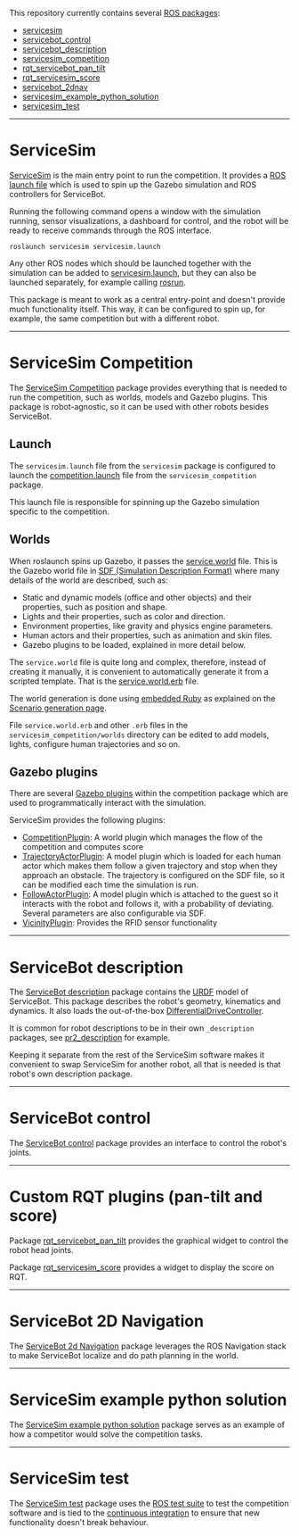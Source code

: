 This repository currently contains several [ROS packages](http://wiki.ros.org/Packages):

* [servicesim](https://bitbucket.org/osrf/servicesim/src/default/servicesim)
* [servicebot_control](https://bitbucket.org/osrf/servicesim/src/default/servicebot_control)
* [servicebot_description](https://bitbucket.org/osrf/servicesim/src/default/servicebot_description)
* [servicesim_competition](https://bitbucket.org/osrf/servicesim/src/default/servicesim_competition)
* [rqt_servicebot_pan_tilt](https://bitbucket.org/osrf/servicesim/src/default/servicesim_rqt_plugins/rqt_servicebot_pan_tilt)
* [rqt_servicesim_score](https://bitbucket.org/osrf/servicesim/src/default/servicesim_rqt_plugins/rqt_servicesim_score)
* [servicebot_2dnav](https://bitbucket.org/osrf/servicesim/src/default/competitor_example_solution/servicebot_2dnav)
* [servicesim_example_python_solution](https://bitbucket.org/osrf/servicesim/src/default/competitor_example_solution/competitor_example_solution)
* [servicesim_test](https://bitbucket.org/osrf/servicesim/src/default/servicesim_test)

***
# ServiceSim

[ServiceSim](https://bitbucket.org/osrf/servicesim/src/default/servicesim)
is the main entry point to run the competition. It provides a
[ROS launch file](http://wiki.ros.org/roslaunch) which is used to spin up the
Gazebo simulation and ROS controllers for ServiceBot.

Running the following command opens a window with the simulation running, sensor visualizations, a dashboard for control, and the robot will be ready to receive commands through the ROS interface.

~~~
roslaunch servicesim servicesim.launch
~~~

Any other ROS nodes which should be launched together with the simulation can
be added to [servicesim.launch](https://bitbucket.org/osrf/servicesim/src/default/servicesim/launch/servicesim.launch),
but they can also be launched separately, for example calling
[rosrun](http://wiki.ros.org/rosbash#rosrun).

This package is meant to work as a central entry-point and doesn't provide much
functionality itself. This way, it can be configured to spin up, for example,
the same competition but with a different robot.

***
# ServiceSim Competition

The [ServiceSim Competition](https://bitbucket.org/osrf/servicesim/src/default/servicesim_competition)
package provides everything that is needed to run the competition, such as
worlds, models and Gazebo plugins. This package is robot-agnostic, so
it can be used with other robots besides ServiceBot.

## Launch

The `servicesim.launch` file from the `servicesim` package is configured to
launch the
[competition.launch](https://bitbucket.org/osrf/servicesim/src/default/servicesim_competition/launch/competition.launch)
file from the `servicesim_competition` package.

This launch file is responsible for spinning up the Gazebo simulation specific
to the competition.

## Worlds

When roslaunch spins up Gazebo, it passes the
[service.world](https://bitbucket.org/osrf/servicesim/src/default/servicesim_competition/worlds/service.world)
file. This is the Gazebo world file in [SDF (Simulation Description Format)](http://sdformat.org/spec)
where many details of the world are described, such as:

* Static and dynamic models (office and other objects) and their properties,
  such as position and shape.
* Lights and their properties, such as color and direction.
* Environment properties, like gravity and physics engine parameters.
* Human actors and their properties, such as animation and skin files.
* Gazebo plugins to be loaded, explained in more detail below.

The `service.world` file is quite long and complex, therefore, instead of
creating it manually, it is convenient to automatically generate it from a scripted
template. That is the
[service.world.erb](https://bitbucket.org/osrf/servicesim/src/default/servicesim_competition/worlds/service.world)
file.

The world generation is done using [embedded Ruby](https://en.wikipedia.org/wiki/ERuby) as explained on the [Scenario generation page](https://bitbucket.org/osrf/servicesim/wiki/Scenario%20generation).

File `service.world.erb` and other `.erb` files in the `servicesim_competition/worlds`
directory can be edited to add models, lights, configure human trajectories and so on.

## Gazebo plugins

There are several
[Gazebo plugins](http://gazebosim.org/tutorials?tut=plugins_hello_world)
within the competition package which are used to programmatically interact with
the simulation.

ServiceSim provides the following plugins:

* [CompetitionPlugin](https://bitbucket.org/osrf/servicesim/src/default/servicesim_competition/src/CompetitionPlugin.hh): A world plugin which manages the flow of the competition and computes score
* [TrajectoryActorPlugin](https://bitbucket.org/osrf/servicesim/src/default/servicesim_competition/src/TrajectoryActorPlugin.hh): A model plugin which is loaded for each human actor which makes them follow a given trajectory
  and stop when they approach an obstacle. The trajectory is configured on the SDF file, so it can be modified each time the simulation is run.
* [FollowActorPlugin](https://bitbucket.org/osrf/servicesim/src/default/servicesim_competition/src/FollowActorPlugin.hh): A model plugin which is attached to the guest so it interacts with the robot and follows it, with a probability of deviating. Several parameters are also configurable via SDF.
* [VicinityPlugin](https://bitbucket.org/osrf/servicesim/src/default/servicesim_competition/src/VicinityPlugin.hh): Provides the RFID sensor functionality

***
# ServiceBot description

The [ServiceBot description](https://bitbucket.org/osrf/servicesim/src/default/servicebot_description)
package contains the
[URDF](http://wiki.ros.org/urdf) model of ServiceBot. This package describes the robot's
geometry, kinematics and dynamics. It also loads the out-of-the-box [DifferentialDriveController](http://gazebosim.org/tutorials?tut=ros_gzplugins&cat=connect_ros#DifferentialDrive).

It is common for robot descriptions to be in their own `_description`
packages, see [pr2_description](http://wiki.ros.org/pr2_description) for example.

Keeping it separate from the rest of the ServiceSim software makes it convenient
to swap ServiceSim for another robot, all that is needed is that robot's own
description package.

***
# ServiceBot control

The [ServiceBot control](https://bitbucket.org/osrf/servicesim/src/default/servicebot_control)
package provides an interface to control the robot's joints.

***
# Custom RQT plugins (pan-tilt and score)

Package [rqt_servicebot_pan_tilt](https://bitbucket.org/osrf/servicesim/src/default/servicesim_rqt_plugins/rqt_servicebot_pan_tilt) provides the graphical widget to control the robot head joints.

Package [rqt_servicesim_score](https://bitbucket.org/osrf/servicesim/src/default/servicesim_rqt_plugins/rqt_servicesim_score) provides a widget to display the score on RQT.

***
# ServiceBot 2D Navigation

The [ServiceBot 2d Navigation](https://bitbucket.org/osrf/servicesim/src/default/competitor_example_solution/servicebot_2dnav) package leverages the ROS Navigation stack to make ServiceBot localize and do path planning in the world.

***
# ServiceSim example python solution

The [ServiceSim example python solution](https://bitbucket.org/osrf/servicesim/src/default/competitor_example_solution/competitor_example_solution) package serves as an example of how a competitor would solve the competition tasks.

***
# ServiceSim test

The [ServiceSim test](https://bitbucket.org/osrf/servicesim/src/default/servicesim_test) package uses the [ROS test suite](http://wiki.ros.org/rostest) to test the competition software and is tied to the [continuous integration](https://build.osrfoundation.org/view/proj_servicesim/) to ensure that new functionality doesn't break behaviour.